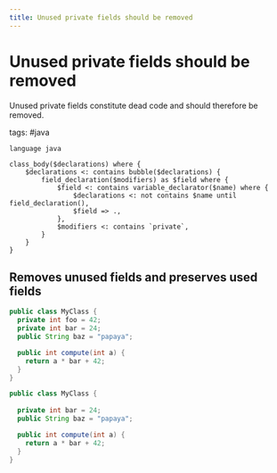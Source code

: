 ```yaml
---
title: Unused private fields should be removed
---
```


# Unused private fields should be removed

Unused private fields constitute dead code and should therefore be removed.

tags: #java

```grit
language java

class_body($declarations) where {
    $declarations <: contains bubble($declarations) {
        field_declaration($modifiers) as $field where {
            $field <: contains variable_declarator($name) where {
                $declarations <: not contains $name until field_declaration(),
                $field => .,
            },
            $modifiers <: contains `private`,
        }
    }
}
```

## Removes unused fields and preserves used fields

```java
public class MyClass {
  private int foo = 42;
  private int bar = 24;
  public String baz = "papaya";

  public int compute(int a) {
    return a * bar + 42;
  }
}
```

```java
public class MyClass {
  
  private int bar = 24;
  public String baz = "papaya";

  public int compute(int a) {
    return a * bar + 42;
  }
}
```
